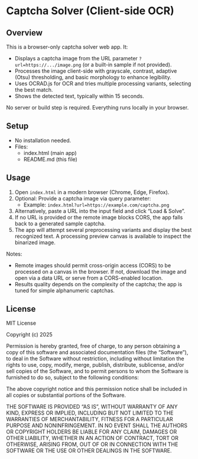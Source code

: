 # Captcha Solver (Client-side OCR)

## Overview
This is a browser-only captcha solver web app. It:
- Displays a captcha image from the URL parameter `?url=https://.../image.png` (or a built-in sample if not provided).
- Processes the image client-side with grayscale, contrast, adaptive (Otsu) thresholding, and basic morphology to enhance legibility.
- Uses OCRAD.js for OCR and tries multiple processing variants, selecting the best match.
- Shows the detected text, typically within 15 seconds.

No server or build step is required. Everything runs locally in your browser.

## Setup
- No installation needed.
- Files:
  - index.html (main app)
  - README.md (this file)

## Usage
1. Open `index.html` in a modern browser (Chrome, Edge, Firefox).
2. Optional: Provide a captcha image via query parameter:
   - Example: `index.html?url=https://example.com/captcha.png`
3. Alternatively, paste a URL into the input field and click “Load & Solve”.
4. If no URL is provided or the remote image blocks CORS, the app falls back to a generated sample captcha.
5. The app will attempt several preprocessing variants and display the best recognized text. A processing preview canvas is available to inspect the binarized image.

Notes:
- Remote images should permit cross-origin access (CORS) to be processed on a canvas in the browser. If not, download the image and open via a data URL or serve from a CORS-enabled location.
- Results quality depends on the complexity of the captcha; the app is tuned for simple alphanumeric captchas.

## License
MIT License

Copyright (c) 2025

Permission is hereby granted, free of charge, to any person obtaining a copy of this software and associated documentation files (the “Software”), to deal in the Software without restriction, including without limitation the rights to use, copy, modify, merge, publish, distribute, sublicense, and/or sell copies of the Software, and to permit persons to whom the Software is furnished to do so, subject to the following conditions:

The above copyright notice and this permission notice shall be included in all copies or substantial portions of the Software.

THE SOFTWARE IS PROVIDED “AS IS”, WITHOUT WARRANTY OF ANY KIND, EXPRESS OR IMPLIED, INCLUDING BUT NOT LIMITED TO THE WARRANTIES OF MERCHANTABILITY, FITNESS FOR A PARTICULAR PURPOSE AND NONINFRINGEMENT. IN NO EVENT SHALL THE AUTHORS OR COPYRIGHT HOLDERS BE LIABLE FOR ANY CLAIM, DAMAGES OR OTHER LIABILITY, WHETHER IN AN ACTION OF CONTRACT, TORT OR OTHERWISE, ARISING FROM, OUT OF OR IN CONNECTION WITH THE SOFTWARE OR THE USE OR OTHER DEALINGS IN THE SOFTWARE.
